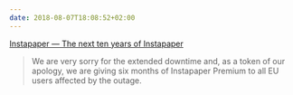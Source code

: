 ```yaml
---
date: 2018-08-07T18:08:52+02:00
---
```


[Instapaper — The next ten years of Instapaper](http://blog.instapaper.com/post/176732408411)

> We are very sorry for the extended downtime and, as a token of our apology, we are giving six months of Instapaper Premium to all EU users affected by the outage.
